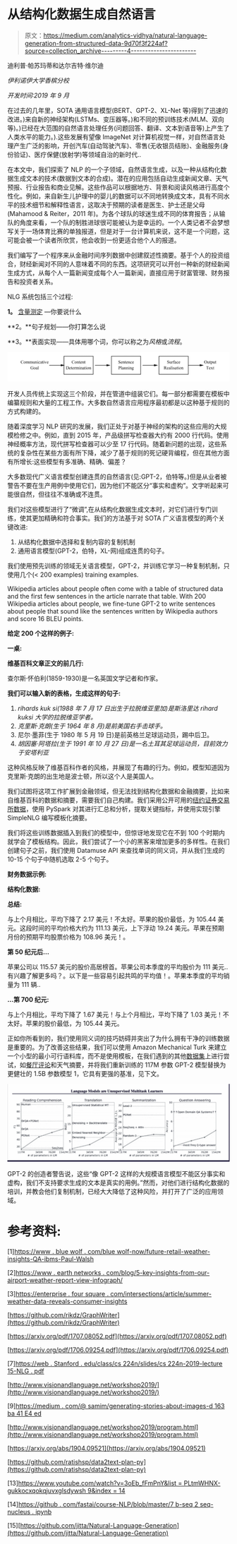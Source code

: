 # 从结构化数据生成自然语言

> 原文：<https://medium.com/analytics-vidhya/natural-language-generation-from-structured-data-9d70f3f224af?source=collection_archive---------4----------------------->

迪利普·帕苏玛蒂和达尔吉特·维尔迪

*伊利诺伊大学香槟分校*

*开发时间:2019 年 9 月*

在过去的几年里，SOTA 通用语言模型(BERT、GPT-2、XL-Net 等)得到了迅速的改进。)来自新的神经架构(LSTMs、变压器等。)和不同的预训练技术(MLM、双向等)。)已经在大范围的自然语言处理任务(问题回答、翻译、文本到语音等)上产生了人类水平的能力。).这些发展有望像 ImageNet 对计算机视觉一样，对自然语言处理产生广泛的影响，开创汽车(自动驾驶汽车)、零售(无收银员结账)、金融服务(身份验证)、医疗保健(放射学)等领域自治的新时代..

在本文中，我们探索了 NLP 的一个子领域，自然语言生成，以及一种从结构化数据生成文本的技术(数据到文本的合成)。潜在的应用包括自动生成新闻文章、天气预报、行业报告和商业见解。这些作品可以根据地方、背景和阅读风格进行高度个性化。例如，来自新生儿护理中的婴儿的数据可以不同地转换成文本，具有不同水平的技术细节和解释性语言，这取决于预期的读者是医生、护士还是父母(Mahamood & Reiter，2011 年)。为各个球队的球迷生成不同的体育报告；从输队的角度来看，一个队的制胜进球很可能被认为是幸运的。一个人类记者不会梦想写关于一场体育比赛的单独报道，但是对于一台计算机来说，这不是一个问题，这可能会被一个读者所欣赏，他会收到一份更适合他个人的报道。

我们编写了一个程序来从金融时间序列数据中创建叙述性摘要。基于个人的投资组合，财经新闻对不同的人意味着不同的东西。这项研究可以开创一种新的财经新闻生成方式，从每个人一篇新闻变成每个人一篇新闻，直接应用于财富管理、财务报告和投资者关系。

NLG 系统包括三个过程:

**1。** [含量测定](http://en.wikipedia.org/wiki/Content_determination) —你要说什么

**2。**句子规划——你打算怎么说

**3。**表面实现——具体用哪个词，你可以称之为*风格*或*流程*。

![](img/24e89b1e8fc4973f7a2132ded27a2c65.png)

开发人员传统上实现这三个阶段，并在管道中组装它们。每一部分都需要在模板中编纂规则和大量的工程工作。大多数自然语言应用程序最初都是以这种基于规则的方式构建的。

随着深度学习 NLP 研究的发展，我们正处于对基于神经的架构的这些应用的大规模检修之中。例如，直到 2015 年，产品级拼写检查器大约有 2000 行代码。使用神经概率方法，现代拼写检查器可以少至 17 行代码。随着新问题的出现，这些系统的复杂性在某些方面有所下降，减少了基于规则的死记硬背编程，但在其他方面有所增长:这些模型有多准确、精确、偏差？

大多数现代广义语言模型创建连贯的自然语言(见:GPT-2，伯特等。)但是从业者被警告不要在生产用例中使用它们，因为他们不能区分“事实和虚构”。文字听起来可能很自然，但往往不准确或不连贯。

我们对这些模型进行了“微调”,在从结构化数据生成文本时，对它们进行专门训练，使其更加精确和符合事实。我们的方法基于对 SOTA 广义语言模型的两个关键改进:

1.  从结构化数据中选择和复制内容的复制机制
2.  通用语言模型(GPT-2，伯特，XL-网)组成连贯的句子。

我们使用预先训练的领域无关语言模型，GPT-2，并训练它学习一种复制机制，只使用几个(< 200 examples) training examples.

Wikipedia articles about people often come with a table of structured data and the first few sentences in the article narrate that table. With 200 Wikipedia articles about people, we fine-tune GPT-2 to write sentences about people that sound like the sentences written by Wikipedia authors and score 16 BLEU points.

**给定 200 个这样的例子:**

**一桌:**

**维基百科文章正文的前几行:**

查尔斯·怀伯利(1859-1930)是一名英国文学记者和作家。

**我们可以输入新的表格，生成这样的句子:**

1.  *rihards kuk si(1988 年 7 月 17 日出生于拉脱维亚里加)是斯洛里达 rihard kuksi 大学的拉脱维亚学者。*
2.  *克里斯·克朗(生于 1964 年 8 月)是前美国右手击球手。*
3.  尼尔·墨菲(生于 1980 年 5 月 19 日)是前英格兰足球运动员，踢中后卫。
4.  *胡因塞·阿塔拉(生于 1991 年 10 月 27 日)是一名土耳其足球运动员，目前效力于安塔利亚*

这种风格反映了维基百科作者的风格，并展现了有趣的行为。例如，模型知道因为克里斯·克朗的出生地是波士顿，所以这个人是美国人。

我们试图将这项工作扩展到金融领域，但无法找到结构化数据和金融摘要，比如来自维基百科的数据和摘要，需要我们自己构建。我们采用公开可用的[纽约证券交易所数据](https://www.kaggle.com/dgawlik/nyse#securities.csv)，使用 PySpark 对其进行汇总和分析，提取关键指标，并使用实现引擎 SimpleNLG 编写模板化摘要。

我们将这些训练数据插入到我们的模型中，但惊讶地发现它在不到 100 个时期内就学会了模板结构。因此，我们尝试了一个小的黑客来增加更多的多样性。在我们创建句子之前，我们使用 Datamuse API 来查找单词的同义词，并从我们生成的 10-15 个句子中随机选取 2-5 个句子。

**财务数据示例:**

**结构化数据:**

**总结:**

与上个月相比，平均下降了 2.17 美元！不太好。苹果的股价最低，为 105.44 美元。这段时间的平均价格大约为 111.13 美元，上下浮动 19.24 美元。苹果在预期月份的预期平均股票价格为 108.96 美元！。

**第 50 纪元后…**

苹果公司以 115.57 美元的股价高居榜首。苹果公司本季度的平均股价为 111 美元..有兴趣了解更多吗？。以下是一些容易引起共鸣的平均值！。苹果本季度的平均销量为 111 辆..

**…第 700 纪元:**

与上个月相比，平均下降了 1.67 美元！与上个月相比，平均下降了 1.03 美元！不太好。苹果的股价最低，为 105.44 美元。

正如你所看到的，我们使用同义词的技巧妨碍并突出了为什么拥有干净的训练数据是重要的。为了改善这些结果，我们可以使用 Amazon Mechanical Turk 来建立一个小型的最小可行语料库，而不是使用模板，在我们遇到的其他[数据集](https://aclweb.org/aclwiki/Data_sets_for_NLG)上进行尝试，如[餐厅评论](http://www.macs.hw.ac.uk/InteractionLab/E2E/#data)和天气摘要，并将我们重新训练的 117M 参数 GPT-2 模型替换为更健壮的 1.5B 参数模型 1，它具有更强的基准，见下文。

![](img/35ced8e3fa64985d72a13cf5fb0de53b.png)

GPT-2 的创造者警告说，这些“像 GPT-2 这样的大规模语言模型不能区分事实和虚构，我们不支持要求生成的文本是真实的用例。”然而，对他们进行结构化数据的培训，并教会他们复制机制，已经大大降低了这种风险，并打开了广泛的应用领域。

# 参考资料:

[1][https://www . blue wolf . com/blue wolf-now/future-retail-weather-insights-QA-ibms-Paul-Walsh](https://www.bluewolf.com/bluewolf-now/future-retail-weather-insights-qa-ibms-paul-walsh)

[2][https://www . earth networks . com/blog/5-key-insights-from-our-airport-weather-report-view-infograph/](https://www.earthnetworks.com/blog/5-key-insights-from-our-airport-weather-report-view-infographic/)

[3][https://enterprise . four square . com/intersections/article/summer-weather-data-reveals-consumer-insights](https://enterprise.foursquare.com/intersections/article/summer-weather-data-reveals-consumer-insights/)

[https://github.com/rikdz/GraphWriter](https://github.com/rikdz/GraphWriter)

[https://arxiv.org/pdf/1707.08052.pdf](https://arxiv.org/pdf/1707.08052.pdf)

[https://arxiv.org/pdf/1706.09254.pdf](https://arxiv.org/pdf/1706.09254.pdf)

[7][https://web . Stanford . edu/class/cs 224n/slides/cs 224n-2019-lecture 15-NLG . pdf](https://web.stanford.edu/class/cs224n/slides/cs224n-2019-lecture15-nlg.pdf)

[http://www.visionandlanguage.net/workshop2019/](http://www.visionandlanguage.net/workshop2019/)

[9][https://medium . com/@ samim/generating-stories-about-images-d 163 ba 41 E4 ed](/@samim/generating-stories-about-images-d163ba41e4ed)

[http://www.visionandlanguage.net/workshop2019/program.html](http://www.visionandlanguage.net/workshop2019/program.html)

[https://arxiv.org/abs/1904.09521](https://arxiv.org/abs/1904.09521)

[https://github.com/ratishsp/data2text-plan-py](https://github.com/ratishsp/data2text-plan-py)

[13][https://www.youtube.com/watch?v=3oEb_fFmPnY&list = PLtmWHNX-gukkocxqokqjuvxglsdywsh 9&index = 14](https://www.youtube.com/watch?v=3oEb_fFmPnY&list=PLtmWHNX-gukKocXQOkQjuVxglSDYWsSh9&index=14)

[14][https://github . com/fastai/course-NLP/blob/master/7 b-seq 2 seq-nucleus . ipynb](https://github.com/fastai/course-nlp/blob/master/7b-seq2seq-nucleus.ipynb)

[15][https://github.com/jitta/Natural-Language-Generation](https://github.com/jitta/Natural-Language-Generation)